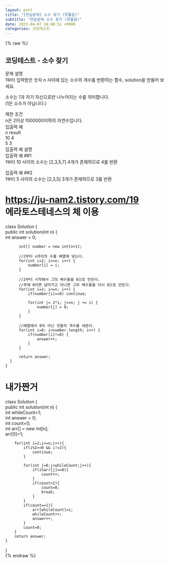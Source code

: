 ```yaml
---  
layout: post  
title: "[연습문제] 소수 찾기 (못풀음)"  
subtitle: "연습문제 소수 찾기 (못풀음)"  
date: 2023-04-07 16:48:51 +0900  
categories: 코딩테스트  
---  
```

{% raw %}  
## 코딩테스트 - 소수 찾기  
  
문제 설명  
1부터 입력받은 숫자 n 사이에 있는 소수의 개수를 반환하는 함수, solution을 만들어 보세요.  
  
소수는 1과 자기 자신으로만 나누어지는 수를 의미합니다.  
(1은 소수가 아닙니다.)  
  
제한 조건  
n은 2이상 1000000이하의 자연수입니다.  
입출력 예  
n	result  
10	4  
5	3  
입출력 예 설명  
입출력 예 ##1  
1부터 10 사이의 소수는 [2,3,5,7] 4개가 존재하므로 4를 반환  
  
입출력 예 ##2  
1부터 5 사이의 소수는 [2,3,5] 3개가 존재하므로 3를 반환  
  
https://ju-nam2.tistory.com/19  
에라토스테네스의 체 이용  
======================================================================================================  
class Solution {  
      public int solution(int n) {  
          int answer = 0;  
  
          int[] number = new int[n+1];  
  
          //2부터 n까지의 수를 배열에 넣는다.  
          for(int i=2; i<=n; i++) {  
              number[i] = i;  
          }  
  
          //2부터 시작해서 그의 배수들을 0으로 만든다.  
          //후에 0이면 넘어가고 아니면 그의 배수들을 다시 0으로 만든다.  
          for(int i=2; i<=n; i++) {  
              if(number[i]==0) continue;  
  
              for(int j= 2*i; j<=n; j += i) {  
                  number[j] = 0;  
              }  
          }  
  
          //배열에서 0이 아닌 것들의 개수를 세준다.  
          for(int i=0; i<number.length; i++) {  
              if(number[i]!=0) {  
                  answer++;  
              }  
          }  
  
          return answer;  
      }  
    }  
  
내가짠거  
======================================================================================================  
class Solution {  
    public int solution(int n) {  
        int whileCount=1;  
        int answer = 0;  
        int count=0;  
        int arr[] = new int[n];  
        arr[0]=1;  
  
        for(int i=2;i<=n;i++){  
            if(i%2==0 && i!=2){  
                continue;  
            }  
  
            for(int j=0;j<whileCount;j++){  
                if(i%arr[j]==0){  
                    count++;  
                }  
                if(count>2){  
                    count=0;  
                    break;  
                }  
            }  
            if(count==1){  
                arr[whileCount]=i;  
                whileCount++;  
                answer++;  
            }  
            count=0;  
        }  
        return answer;  
    }  
}  
{% endraw %}